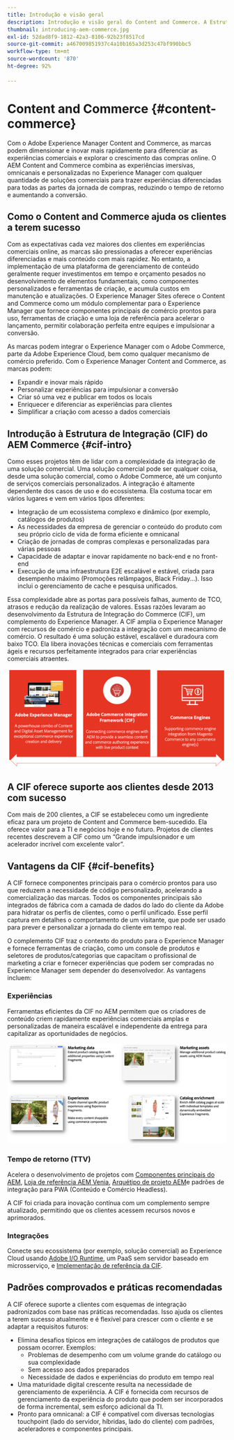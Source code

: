 ```yaml
---
title: Introdução e visão geral
description: Introdução e visão geral do Content and Commerce. A Estrutura de Integração do Commerce (CIF) do Experience Manager é o padrão recomendado da Adobe para integrar e estender os serviços comerciais do Adobe Commerce e outras soluções comerciais de terceiros com a Experience Cloud.
thumbnail: introducing-aem-commerce.jpg
exl-id: 52dad8f9-1812-42a3-8106-92b23f8517cd
source-git-commit: a467009851937c4a10b165a3d253c47bf990bbc5
workflow-type: tm+mt
source-wordcount: '870'
ht-degree: 92%

---
```


# Content and Commerce {#content-commerce}

Com o Adobe Experience Manager Content and Commerce, as marcas podem dimensionar e inovar mais rapidamente para diferenciar as experiências comerciais e explorar o crescimento das compras online. O AEM Content and Commerce combina as experiências imersivas, omnicanais e personalizadas no Experience Manager com qualquer quantidade de soluções comerciais para trazer experiências diferenciadas para todas as partes da jornada de compras, reduzindo o tempo de retorno e aumentando a conversão.

## Como o Content and Commerce ajuda os clientes a terem sucesso

Com as expectativas cada vez maiores dos clientes em experiências comerciais online, as marcas são pressionadas a oferecer experiências diferenciadas e mais conteúdo com mais rapidez. No entanto, a implementação de uma plataforma de gerenciamento de conteúdo geralmente requer investimentos em tempo e orçamento pesados no desenvolvimento de elementos fundamentais, como componentes personalizados e ferramentas de criação, e acumula custos em manutenção e atualizações. O Experience Manager Sites oferece o Content and Commerce como um módulo complementar para o Experience Manager que fornece componentes principais de comércio prontos para uso, ferramentas de criação e uma loja de referência para acelerar o lançamento, permitir colaboração perfeita entre equipes e impulsionar a conversão.

As marcas podem integrar o Experience Manager com o Adobe Commerce, parte da Adobe Experience Cloud, bem como qualquer mecanismo de comércio preferido. Com o Experience Manager Content and Commerce, as marcas podem:

* Expandir e inovar mais rápido
* Personalizar experiências para impulsionar a conversão
* Criar só uma vez e publicar em todos os locais
* Enriquecer e diferenciar as experiências para clientes
* Simplificar a criação com acesso a dados comerciais

## Introdução à Estrutura de Integração (CIF) do AEM Commerce {#cif-intro}

Como esses projetos têm de lidar com a complexidade da integração de uma solução comercial. Uma solução comercial pode ser qualquer coisa, desde uma solução comercial, como o Adobe Commerce, até um conjunto de serviços comerciais personalizados. A integração é altamente dependente dos casos de uso e do ecossistema. Ela costuma tocar em vários lugares e vem em vários tipos diferentes:

* Integração de um ecossistema complexo e dinâmico (por exemplo, catálogos de produtos)
* As necessidades da empresa de gerenciar o conteúdo do produto com seu próprio ciclo de vida de forma eficiente e omnicanal
* Criação de jornadas de compras complexas e personalizadas para várias pessoas
* Capacidade de adaptar e inovar rapidamente no back-end e no front-end
* Execução de uma infraestrutura E2E escalável e estável, criada para desempenho máximo (Promoções relâmpagos, Black Friday...). Isso inclui o gerenciamento de cache e pesquisa unificados.

Essa complexidade abre as portas para possíveis falhas, aumento de TCO, atrasos e redução da realização de valores. Essas razões levaram ao desenvolvimento da Estrutura de Integração do Commerce (CIF), um complemento do Experience Manager. A CIF amplia o Experience Manager com recursos de comércio e padroniza a integração com um mecanismo de comércio. O resultado é uma solução estável, escalável e duradoura com baixo TCO. Ela libera inovações técnicas e comerciais com ferramentas ágeis e recursos perfeitamente integrados para criar experiências comerciais atraentes.

![Elementos da CIF](./assets/CIF/CIF_Overview.png)

## A CIF oferece suporte aos clientes desde 2013 com sucesso

Com mais de 200 clientes, a CIF se estabeleceu como um ingrediente eficaz para um projeto de Content and Commerce bem-sucedido. Ela oferece valor para a TI e negócios hoje e no futuro. Projetos de clientes recentes descrevem a CIF como um “Grande impulsionador e um acelerador incrível com excelente valor”.

## Vantagens da CIF {#cif-benefits}

A CIF fornece componentes principais para o comércio prontos para uso que reduzem a necessidade de código personalizado, acelerando a comercialização das marcas. Todos os componentes principais são integrados de fábrica com a camada de dados do lado do cliente da Adobe para hidratar os perfis de clientes, como o perfil unificado. Esse perfil captura em detalhes o comportamento de um visitante, que pode ser usado para prever e personalizar a jornada do cliente em tempo real.

O complemento CIF traz o contexto do produto para o Experience Manager e fornece ferramentas de criação, como um console de produtos e seletores de produtos/categorias que capacitam o profissional de marketing a criar e fornecer experiências que podem ser compradas no Experience Manager sem depender do desenvolvedor. As vantagens incluem:

### Experiências

Ferramentas eficientes da CIF no AEM permitem que os criadores de conteúdo criem rapidamente experiências comerciais amplas e personalizadas de maneira escalável e independente da entrega para capitalizar as oportunidades de negócios.

![Elementos da CIF](./assets/CIF/CIF_Product_Experience_Management.png)

### Tempo de retorno (TTV)

Acelera o desenvolvimento de projetos com [Componentes principais do AEM](https://www.aemcomponents.dev/), [Loja de referência AEM Venia](https://github.com/adobe/aem-cif-guides-venia), [Arquétipo de projeto AEM](https://experienceleague.adobe.com/docs/experience-manager-core-components/using/developing/archetype/overview.html?lang=pt-BR)e padrões de integração para PWA (Conteúdo e Comércio Headless).

A CIF foi criada para inovação contínua com um complemento sempre atualizado, permitindo que os clientes acessem recursos novos e aprimorados.

### Integrações

Conecte seu ecossistema (por exemplo, solução comercial) ao Experience Cloud usando  [Adobe I/O Runtime](https://www.adobe.io/apis/experienceplatform/runtime.html), um PaaS sem servidor baseado em microsserviço, e [Implementação de referência da CIF](https://github.com/adobe/commerce-cif-graphql-integration-reference).

## Padrões comprovados e práticas recomendadas

A CIF oferece suporte a clientes com esquemas de integração padronizados com base nas práticas recomendadas. Isso ajuda os clientes a terem sucesso atualmente e é flexível para crescer com o cliente e se adaptar a requisitos futuros:

* Elimina desafios típicos em integrações de catálogos de produtos que possam ocorrer. Exemplos:
   * Problemas de desempenho com um volume grande do catálogo ou sua complexidade
   * Sem acesso aos dados preparados
   * Necessidade de dados e experiências do produto em tempo real
* Uma maturidade digital crescente resulta na necessidade de gerenciamento de experiência. A CIF é fornecida com recursos de gerenciamento da experiência do produto que podem ser incorporados de forma incremental, sem esforço adicional da TI.
* Pronto para omnicanal: a CIF é compatível com diversas tecnologias touchpoint (lado do servidor, híbridas, lado do cliente) com padrões, aceleradores e componentes principais.
